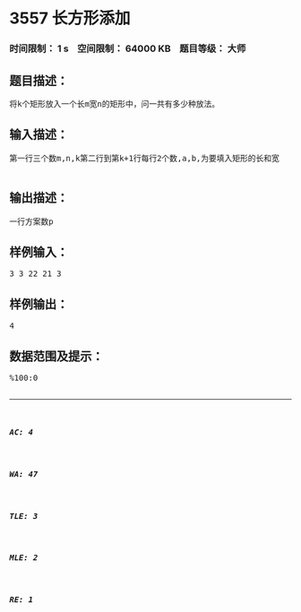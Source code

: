 # 3557 长方形添加   
### 时间限制： 1 s&nbsp;&nbsp;&nbsp;&nbsp;空间限制： 64000 KB&nbsp;&nbsp;&nbsp;&nbsp;题目等级： 大师  
## 题目描述：  

<pre>
将k个矩形放入一个长m宽n的矩形中，问一共有多少种放法。
</pre>
  
  
## 输入描述：  

<pre>
第一行三个数m,n,k第二行到第k+1行每行2个数,a,b,为要填入矩形的长和宽  

</pre>
  
  
## 输出描述：  

<pre>
一行方案数p
</pre>
  
  
## 样例输入：  

<pre>
3 3 22 21 3
</pre>
  
  
## 样例输出：  

<pre>
4
</pre>
  
  
## 数据范围及提示：  

<pre>
%100:0<m,n<40  
0<k<6
</pre>
  
  
***  

##### AC: 4  
##### WA: 47  
##### TLE: 3  
##### MLE: 2  
##### RE: 1  
